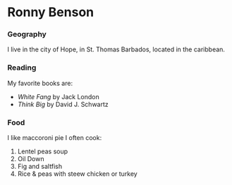 # Ronny Benson
### Geography 

I live in the city of Hope, in St. Thomas Barbados, located in the caribbean. 

###  Reading 

My favorite books are:

- *White Fang* by Jack London
- *Think Big* by David J. Schwartz

### Food

I like maccoroni pie 
I often cook:

1. Lentel peas soup
2. Oil Down 
3. Fig and saltfish
4. Rice & peas with steew chicken or turkey
 
 

